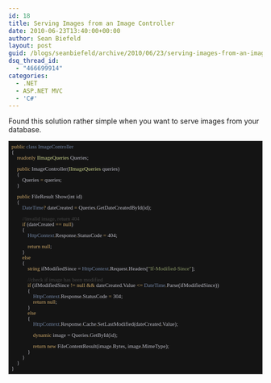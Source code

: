 ```yaml
---
id: 18
title: Serving Images from an Image Controller
date: 2010-06-23T13:40:00+00:00
author: Sean Biefeld
layout: post
guid: /blogs/seanbiefeld/archive/2010/06/23/serving-images-from-an-image-controller.aspx
dsq_thread_id:
  - "466699914"
categories:
  - .NET
  - ASP.NET MVC
  - 'C#'
---
```

Found this solution rather simple when you want to serve images from your database.

<pre style="overflow-x:scroll;background-color: #141414;font-family: Lucida Console;padding: 5px;border:solid 1px #333;overflow: auto;color: #BEBEC8;font-size: 8pt"><span style="color: #cda869">public</span> <span style="color: #7386a5">class</span> <span style="color: #7386a5">ImageController</span>
{
	<span style="color: #cda869">readonly</span> <span style="color: #d0da90">IImageQueries</span> Queries;

	<span style="color: #cda869">public</span> ImageController(<span style="color: #d0da90">IImageQueries</span> queries)
	{
		Queries <span style="color: #cda869">=</span> queries;
	}

	<span style="color: #cda869">public</span> FileResult Show(int id)
	{
		<span style="color: #7386a5">DateTime</span><span style="color: #cda869">?</span> dateCreated <span style="color: #cda869">=</span> Queries<span style="color: #cda869">.</span>GetDateCreatedById(id);

		<span style="color: #444">//invalid image, return 404</span>
		<span style="color: #cda869">if</span> (dateCreated <span style="color: #cda869">== null</span>)
		{
			<span style="color: #7386a5">HttpContext</span><span style="color: #cda869">.</span>Response<span style="color: #cda869">.</span>StatusCode <span style="color: #cda869">=</span> 404;

			<span style="color: #cda869">return null</span>;
		}
		<span style="color: #cda869">else</span>
		{
			<span style="color: #cda869">string</span> ifModifiedSince = <span style="color: #7386a5">HttpContext</span><span style="color: #cda869">.</span>Request<span style="color: #cda869">.</span>Headers[<span style="color: #8f9d6a">"If-Modified-Since"</span>];

			<span style="color: #444">//check if image has been modified</span>
			<span style="color: #cda869">if</span> (ifModifiedSince <span style="color: #cda869">!= null &&</span> dateCreated.Value <span style="color: #cda869">&lt;=</span> <span style="color: #7386a5">DateTime</span><span style="color: #cda869">.</span>Parse(ifModifiedSince))
			{
				<span style="color: #7386a5">HttpContext</span><span style="color: #cda869">.</span>Response<span style="color: #cda869">.</span>StatusCode <span style="color: #cda869">=</span> 304;
				<span style="color: #cda869">return null</span>;
			}
			<span style="color: #cda869">else</span>
			{
				<span style="color: #7386a5">HttpContext</span><span style="color: #cda869">.</span>Response<span style="color: #cda869">.</span>Cache<span style="color: #cda869">.</span>SetLastModified(dateCreated<span style="color: #cda869">.</span>Value);

				<span style="color: #cda869">dynamic</span> image = Queries<span style="color: #cda869">.</span>GetById(id);

				<span style="color: #cda869">return new</span> FileContentResult(image<span style="color: #cda869">.</span>Bytes, image<span style="color: #cda869">.</span>MimeType);
			}
		}
	}
}
</pre>